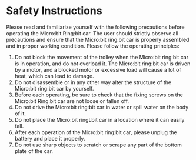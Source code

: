 # Safety Instructions

Please read and familiarize yourself with the following precautions before operating the Micro:bit Ring:bit car. The user should strictly observe all precautions and ensure that the Micro:bit ring:bit car is properly assembled and in proper working condition.
Please follow the operating principles:

1. Do not block the movement of the trolley when the Micro:bit ring:bit car is in operation, and do not overload it. The Micro:bit ring:bit car is driven by a motor, and a blocked motor or excessive load will cause a lot of heat, which can lead to damage.
2. Do not disassemble or in any other way alter the structure of the Micro:bit ring:bit car by yourself.
3. Before each operating, be sure to check that the fixing screws on the Micro:bit Ring:bit car are not loose or fallen off.
4. Do not drive the Micro:bit ring:bit car in water or spill water on the body of it.
5. Do not place the Micro:bit ringLbit car in a location where it can easily fall.
6. After each operation of the Micro:bit ring:bit car, please unplug the battery and place it properly.
7. Do not use sharp objects to scratch or scrape any part of the bottom plate of the car.
